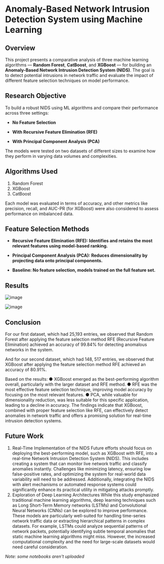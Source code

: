 # Anomaly-Based Network Intrusion Detection System using Machine Learning

## Overview
This project presents a comparative analysis of three machine learning algorithms — **Random Forest**, **CatBoost**, and **XGBoost** — for building an **Anomaly-Based Network Intrusion Detection System (NIDS)**.
The goal is to detect potential intrusions in network traffic and evaluate the impact of different feature selection techniques on model performance.

## Research Objective
To build a robust NIDS using ML algorithms and compare their performance across three settings:

- **No Feature Selection**

- **With Recursive Feature Elimination (RFE)**

- **With Principal Component Analysis (PCA)**

The models were tested on two datasets of different sizes to examine how they perform in varying data volumes and complexities.

## Algorithms Used
1. Random Forest
2. XGBoost
3. CatBoost

Each model was evaluated in terms of accuracy, and other metrics like precision, recall, and AUC-PR (for XGBoost) were also considered to assess performance on imbalanced data.

## Feature Selection Methods
- **Recursive Feature Elimination (RFE): Identifies and retains the most relevant features using model-based ranking.**

- **Principal Component Analysis (PCA): Reduces dimensionality by projecting data onto principal components.**

- **Baseline: No feature selection, models trained on the full feature set.**

## Results

![image](https://github.com/user-attachments/assets/8bbcdb9a-65ff-456c-aed5-ea3f10663a88)

![image](https://github.com/user-attachments/assets/e0bb5e50-d2e8-49f7-86b1-67c306779172)

## Conclusion

For our first dataset, which had 25,193 entries, we observed that Random Forest after applying the feature selection method RFE (Recursive Feature Elimination) achieved an accuracy of 99.84% for detecting anomalous networks in the system. 

And for our second dataset, which had 148, 517 entries, we observed that XGBoost after applying the feature selection method RFE achieved an accuracy of 80.91%. 

Based on the results:
●	XGBoost emerged as the best-performing algorithm overall, particularly with the larger dataset and RFE method.
●	RFE was the most effective feature selection technique, improving model accuracy by focusing on the most relevant features.
●	PCA, while valuable for dimensionality reduction, was less suitable for this specific application, leading to a decline in accuracy.
The findings indicate that XGBoost, combined with proper feature selection like RFE, can effectively detect anomalies in network traffic and offers a promising solution for real-time intrusion detection systems.

## Future Work

1.	Real-Time Implementation of the NIDS
Future efforts should focus on deploying the best-performing model, such as XGBoost with RFE, into a real-time Network Intrusion Detection System (NIDS). This includes creating a system that can monitor live network traffic and classify anomalies instantly. Challenges like minimizing latency, ensuring low false-positive rates, and optimizing the system for real-world data variability will need to be addressed. Additionally, integrating the NIDS with alert mechanisms or automated response systems could significantly enhance its practical utility in mitigating attacks promptly.
2.	Exploration of Deep Learning Architectures
While this study emphasized traditional machine learning algorithms, deep learning techniques such as Long Short-Term Memory networks (LSTMs) and Convolutional Neural Networks (CNNs) can be explored to improve performance. These models are particularly well-suited for handling time-series network traffic data or extracting hierarchical patterns in complex datasets. For example, LSTMs could analyze sequential patterns of network packets, potentially identifying subtle temporal anomalies that static machine learning algorithms might miss. However, the increased computational complexity and the need for large-scale datasets would need careful consideration.

*Note: some notebooks aren't uploaded*
